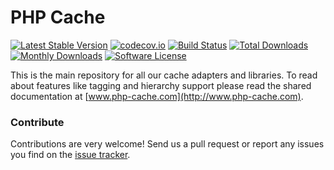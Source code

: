 # PHP Cache
[![Latest Stable Version](https://poser.pugx.org/cache/cache/v/stable)](https://packagist.org/packages/cache/cache) [![codecov.io](https://codecov.io/github/php-cache/cache/coverage.svg?branch=master)](https://codecov.io/github/php-cache/cache?branch=master) [![Build Status](https://travis-ci.org/php-cache/cache.svg?branch=master)](https://travis-ci.org/php-cache/cache) [![Total Downloads](https://poser.pugx.org/cache/cache/downloads)](https://packagist.org/packages/cache/cache)  [![Monthly Downloads](https://poser.pugx.org/cache/cache/d/monthly.png)](https://packagist.org/packages/cache/cache) [![Software License](https://img.shields.io/badge/license-MIT-brightgreen.svg?style=flat-square)](LICENSE)

This is the main repository for all our cache adapters and libraries. To read about 
features like tagging and hierarchy support please read the shared documentation at [www.php-cache.com](http://www.php-cache.com). 


### Contribute

Contributions are very welcome! Send us a pull request or report any issues you find on the [issue tracker](http://issues.php-cache.com).
